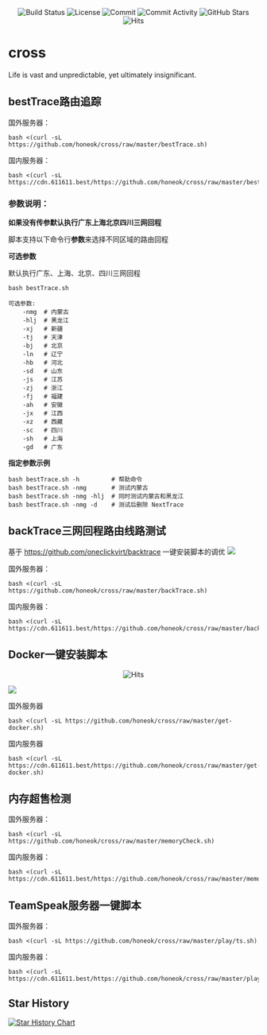 <p align="center">
  <img src="https://github.com/honeok/cross/actions/workflows/shellcheck.yml/badge.svg" alt="Build Status" />
  <img src="https://img.shields.io/github/license/honeok/cross.svg?style=flat" alt="License" />
  <img src="https://img.shields.io/github/last-commit/honeok/cross" alt="Commit" />
  <img src="https://img.shields.io/github/commit-activity/m/honeok/cross.svg" alt="Commit Activity" />
  <img src="https://img.shields.io/github/stars/honeok/cross?style=flat" alt="GitHub Stars" />
  <img src="https://hits.seeyoufarm.com/api/count/incr/badge.svg?url=https%3A%2F%2Fgithub.com%2Fhoneok%2Fcross&icon=&icon_color=%23E7E7E7&title=hits&edge_flat=false" alt="Hits" />
</p>

# cross

Life is vast and unpredictable, yet ultimately insignificant.

## bestTrace路由追踪

国外服务器：
```shell
bash <(curl -sL https://github.com/honeok/cross/raw/master/bestTrace.sh)
```
国内服务器：
```shell
bash <(curl -sL https://cdn.611611.best/https://github.com/honeok/cross/raw/master/bestTrace.sh)
```

### 参数说明：

**如果没有传参默认执行广东上海北京四川三网回程**

脚本支持以下命令行**参数**来选择不同区域的路由回程

**可选参数**

默认执行广东、上海、北京、四川三网回程

```shell
bash bestTrace.sh

可选参数:
    -nmg  # 内蒙古
    -hlj  # 黑龙江
    -xj   # 新疆
    -tj   # 天津
    -bj   # 北京
    -ln   # 辽宁
    -hb   # 河北
    -sd   # 山东
    -js   # 江苏
    -zj   # 浙江
    -fj   # 福建
    -ah   # 安徽
    -jx   # 江西
    -xz   # 西藏
    -sc   # 四川
    -sh   # 上海
    -gd   # 广东
```

**指定参数示例**

```shell
bash bestTrace.sh -h         # 帮助命令
bash bestTrace.sh -nmg       # 测试内蒙古
bash bestTrace.sh -nmg -hlj  # 同时测试内蒙古和黑龙江
bash bestTrace.sh -nmg -d    # 测试后删除 NextTrace
```

## backTrace三网回程路由线路测试

基于 https://github.com/oneclickvirt/backtrace 一键安装脚本的调优
![](https://cdn.img2ipfs.com/ipfs/QmQ5EnCV9en5aLFSGM4mKwvh5jpMPDy8JsmbkdBtshYUP2?filename=image.png)

国外服务器：
```shell
bash <(curl -sL https://github.com/honeok/cross/raw/master/backTrace.sh)
```
国内服务器：
```shell
bash <(curl -sL https://cdn.611611.best/https://github.com/honeok/cross/raw/master/backTrace.sh)
```

## Docker一键安装脚本

<p align="center">
  <img src="https://hits.seeyoufarm.com/api/count/keep/badge.svg?url=https%3A%2F%2Fgithub.com%2Fhoneok%2Fcross%2Fraw%2Fmaster%2Fget-docker.sh" alt="Hits" />
</p>

![](https://cdn.img2ipfs.com/ipfs/QmUbYENaH5ZUaAAdNydhW4Vr22Le6mPyykMpYv1Z4VgcpN?filename=image.png)

国外服务器
```shell
bash <(curl -sL https://github.com/honeok/cross/raw/master/get-docker.sh)
```
国内服务器
```shell
bash <(curl -sL https://cdn.611611.best/https://github.com/honeok/cross/raw/master/get-docker.sh)
```

## 内存超售检测

国外服务器：
```shell
bash <(curl -sL https://github.com/honeok/cross/raw/master/memoryCheck.sh)
```
国内服务器：
```shell
bash <(curl -sL https://cdn.611611.best/https://github.com/honeok/cross/raw/master/memoryCheck.sh)
```

## TeamSpeak服务器一键脚本

国外服务器：
```shell
bash <(curl -sL https://github.com/honeok/cross/raw/master/play/ts.sh)
```
国内服务器：
```shell
bash <(curl -sL https://cdn.611611.best/https://github.com/honeok/cross/raw/master/play/ts.sh)
```

## Star History

[![Star History Chart](https://api.star-history.com/svg?repos=honeok/cross&type=Date)](https://star-history.com/#honeok/cross&Date)

